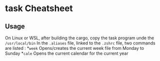 # task Cheatsheet

## Usage
On Linux or WSL, after building the cargo, copy the task program unde the `/usr/local/bin`
In the `.aliases` file, linked to the `.zshrc` file, two commands are listed :
*`week` Opens/creates the current week file from Monday to Sunday
*`cale` Opens the current calendar for the current year
